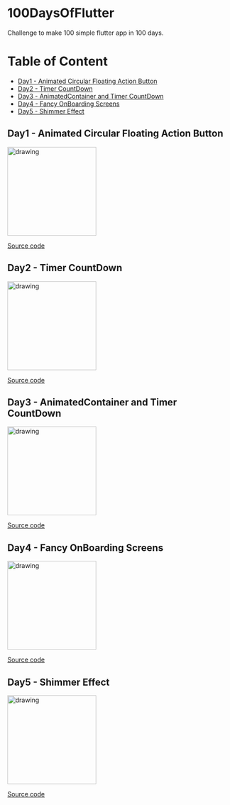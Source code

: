 # 100DaysOfFlutter
Challenge to make 100 simple flutter app in 100 days. 

# Table of Content

<ul>
    <li><a href="#animated-fab">Day1 - Animated Circular Floating Action Button</a></li>
    <li><a href="#timer">Day2 - Timer CountDown</a></li>
    <li><a href="#animated_container">Day3 - AnimatedContainer and Timer CountDown</a></li>
    <li><a href="#day4">Day4 - Fancy OnBoarding Screens</a></li>
    <li><a href="#day5">Day5 - Shimmer Effect</a></li>
   
</ul>

## <h2 id="animated-fab">Day1 - Animated Circular Floating Action Button</h2>

<img src="https://user-images.githubusercontent.com/47532331/155886270-27e95652-a02c-4666-ad0e-a409374b7532.gif" alt="drawing" width="200"/>

<a href="https://github.com/AmrMagdyElmoogy/100DaysOfFlutter/tree/main/animated_fab">Source code</a>


## <h2 id="timer">Day2 - Timer CountDown</h2>

<img src="https://user-images.githubusercontent.com/47532331/156064332-d339c081-4237-41b1-b745-13d94f76c27d.gif" alt="drawing" width="200"/>

<a href="https://github.com/AmrMagdyElmoogy/100DaysOfFlutter/tree/main/timer">Source code</a>



## <h2 id="animated_container">Day3 - AnimatedContainer and Timer CountDown</h2>

<img src="https://user-images.githubusercontent.com/47532331/156595587-522cdc4c-564e-4637-86eb-e61ebdd8616c.gif" alt="drawing" width="200"/>

<a href="https://github.com/AmrMagdyElmoogy/100DaysOfFlutter/tree/main/animated_container">Source code</a>



## <h2 id="day4">Day4 - Fancy OnBoarding Screens</h2>

<img src="https://user-images.githubusercontent.com/47532331/156593898-99ba98d3-59ff-4051-bbfe-e58743e8d92e.gif" alt="drawing" width="200"/>

<a href="https://github.com/AmrMagdyElmoogy/100DaysOfFlutter/tree/main/fancy_onboarding">Source code</a>



## <h2 id="day5">Day5 - Shimmer Effect</h2>

<img src="https://user-images.githubusercontent.com/47532331/156947361-5b9f42d9-22d0-4209-9216-f54475cc750f.gif" alt="drawing" width="200"/>

<a href="https://github.com/AmrMagdyElmoogy/100DaysOfFlutter/tree/main/shimmer_effect">Source code</a>


